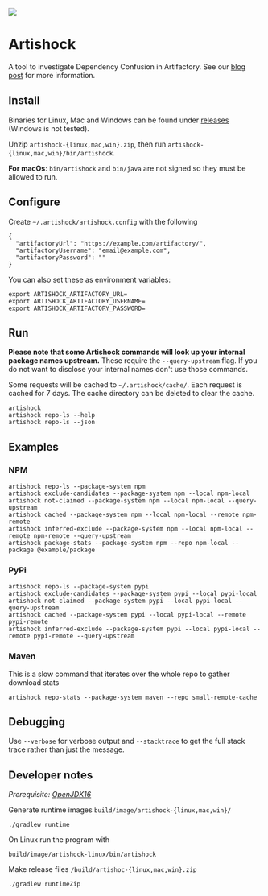 ![](src/main/logo/artishock.svg)
# Artishock
A tool to investigate Dependency Confusion in Artifactory. See our [blog post](https://schibsted.com/blog/dependency-confusion-how-we-protected-ourselves/) for more information.

## Install
Binaries for Linux, Mac and Windows can be found under [releases](https://github.com/schibsted/artishock/releases) (Windows is not tested).

Unzip `artishock-{linux,mac,win}.zip`, then run `artishock-{linux,mac,win}/bin/artishock`.

**For macOs**: `bin/artishock` and `bin/java` are not signed so they must be allowed to run.

## Configure
Create `~/.artishock/artishock.config` with the following
```
{
  "artifactoryUrl": "https://example.com/artifactory/",
  "artifactoryUsername": "email@example.com",
  "artifactoryPassword": ""
}
```

You can also set these as environment variables:
```
export ARTISHOCK_ARTIFACTORY_URL=
export ARTISHOCK_ARTIFACTORY_USERNAME=
export ARTISHOCK_ARTIFACTORY_PASSWORD=
```

## Run

**Please note that some Artishock commands will look up your internal package names upstream.** These require the `--query-upstream` flag. If you do not want to disclose your internal names don't use those commands.

Some requests will be cached to `~/.artishock/cache/`. Each request is cached for 7 days. The cache directory can be deleted to clear the cache.
```
artishock
artishock repo-ls --help
artishock repo-ls --json
```

## Examples

### NPM
```
artishock repo-ls --package-system npm
artishock exclude-candidates --package-system npm --local npm-local
artishock not-claimed --package-system npm --local npm-local --query-upstream
artishock cached --package-system npm --local npm-local --remote npm-remote
artishock inferred-exclude --package-system npm --local npm-local --remote npm-remote --query-upstream
artishock package-stats --package-system npm --repo npm-local --package @example/package
```

### PyPi
```
artishock repo-ls --package-system pypi
artishock exclude-candidates --package-system pypi --local pypi-local
artishock not-claimed --package-system pypi --local pypi-local --query-upstream
artishock cached --package-system pypi --local pypi-local --remote pypi-remote
artishock inferred-exclude --package-system pypi --local pypi-local --remote pypi-remote --query-upstream
```

### Maven
This is a slow command that iterates over the whole repo to gather download stats
```
artishock repo-stats --package-system maven --repo small-remote-cache
```

## Debugging
Use `--verbose` for verbose output and `--stacktrace` to get the full stack trace rather than just the message.

## Developer notes
*Prerequisite: [OpenJDK16](https://adoptopenjdk.net/?variant=openjdk16&jvmVariant=hotspot)*

Generate runtime images `build/image/artishock-{linux,mac,win}/`
```
./gradlew runtime
```

On Linux run the program with
```
build/image/artishock-linux/bin/artishock
```

Make release files `/build/artishoc-{linux,mac,win}.zip`
```
./gradlew runtimeZip
```
